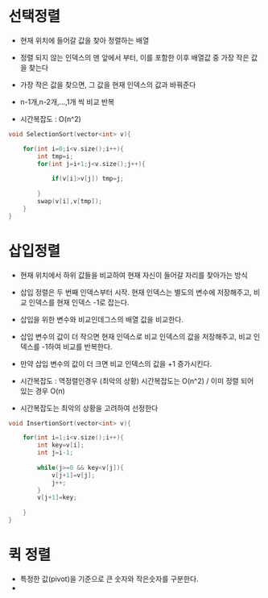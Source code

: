 # 선택정렬

- 현재 위치에 들어갈 값을 찾아 정렬하는 배열

- 정렬 되지 않는 인덱스의 맨 앞에서 부터, 이를 포함한 이후 배열값 중 가장 작은 값을 찾는다
- 가장 작은 값을 찾으면, 그 값을 현재 인덱스의 값과 바꿔준다

- n-1개,n-2개,...,1개 씩 비교 반복
- 시간복잡도 : O(n^2)



```c++
void SelectionSort(vector<int> v){

	for(int i=0;i<v.size();i++){
		int tmp=i;
		for(int j=i+1;j<v.size();j++){
		
			if(v[i]>v[j]) tmp=j;
		
		}
		swap(v[i],v[tmp]);
	}
}
```





# 삽입정렬

- 현재 위치에서 하위 값들을 비교하여 현재 자신이 들어갈 자리를 찾아가는 방식
- 삽입 정렬은 두 번째 인덱스부터 시작. 현재 인덱스는 별도의 변수에 저장해주고, 비교 인덱스를 현재 인덱스 -1로 잡는다.
- 삽입을 위한 변수와 비교인데그스의 배열 값을 비교한다.
- 삽입 변수의 값이 더 작으면 현재 인덱스로 비교 인덱스의 값을 저장해주고, 비교 인덱스를 -1하여 비교를 반복한다.
- 만약 삽입 변수의 값이 더 크면 비교 인덱스의 값을 +1 증가시킨다.

- 시간복잡도 : 역정렬인경우 (최악의 상황)  시간복잡도는 O(n^2) / 이미 정렬 되어 있는 경우 O(n) 
- 시간복잡도는 최악의 상황을 고려하여 선정한다

```c++
void InsertionSort(vector<int> v){

	for(int i=1;i<v.size();i++){
		int key=v[i];
		int j=i-1;
		
		while(j>=0 && key<v[j]){		
			v[j+1]=v[j];
			j++;
		}
		v[j+1]=key;
	
	}
}
```



# 퀵 정렬

- 특정한 값(pivot)을 기준으로 큰 숫자와 작은숫자를 구분한다.
- 